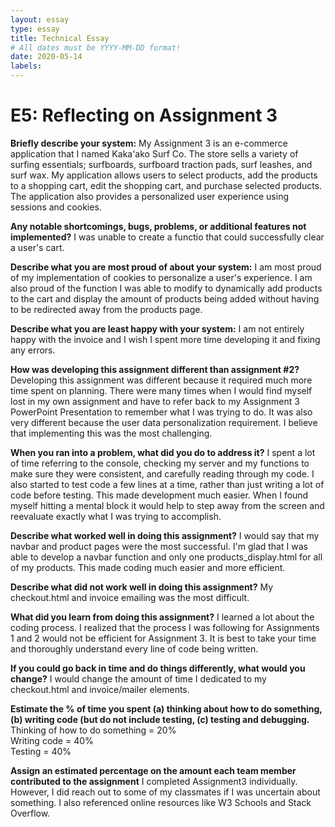 ```yaml
---
layout: essay
type: essay
title: Technical Essay
# All dates must be YYYY-MM-DD format!
date: 2020-05-14
labels:
---
```

# E5: Reflecting on Assignment 3
**Briefly describe your system:**
My Assignment 3 is an e-commerce application that I named Kaka'ako Surf Co. The store sells a variety of surfing essentials; surfboards, surfboard traction pads, surf leashes, and surf wax. My application allows users to select products, add the products to a shopping cart, edit the shopping cart, and purchase selected products. The application also provides a personalized user experience using sessions and cookies. 

**Any notable shortcomings, bugs, problems, or additional features not implemented?**
I was unable to create a functio that could successfully clear a user's cart.

**Describe what you are most proud of about your system:**
I am most proud of my implementation of cookies to personalize a user's experience. I am also proud of the function I was able to modify to dynamically add products to the cart and display the amount of products being added without having to be redirected away from the products page.

**Describe what you are least happy with your system:**
I am not entirely happy with the invoice and I wish I spent more time developing it and fixing any errors.

**How was developing this assignment different than assignment #2?**
Developing this assignment was different because it required much more time spent on planning. There were many times when I would find myself lost in my own assignment and have to refer back to my Assignment 3 PowerPoint Presentation to remember what I was trying to do. It was also very different because the user data personalization requirement. I believe that implementing this was the most challenging. 

**When you ran into a problem, what did you do to address it?**
I spent a lot of time referring to the console, checking my server and my functions to make sure they were consistent, and carefully reading through my code. I also started to test code a few lines at a time, rather than just writing a lot of code before testing. This made development much easier. When I found myself hitting a mental block it would help to step away from the screen and reevaluate exactly what I was trying to accomplish. 

**Describe what worked well in doing this assignment?**
I would say that my navbar and product pages were the most successful. I'm glad that I was able to develop a navbar function and only one products_display.html for all of my products. This made coding much easier and more efficient.

**Describe what did not work well in doing this assignment?**
My checkout.html and invoice emailing was the most difficult.

**What did you learn from doing this assignment?**
I learned a lot about the coding process. I realized that the process I was following for Assignments 1 and 2 would not be efficient for Assignment 3. It is best to take your time and thoroughly understand every line of code being written.

**If you could go back in time and do things differently, what would you change?**
I would change the amount of time I dedicated to my checkout.html and invoice/mailer elements.

**Estimate the % of time you spent (a) thinking about how to do something, (b) writing code (but do not include testing, (c) testing and debugging.**
Thinking of how to do something = 20% <br>
Writing code = 40% <br>
Testing = 40%

**Assign an estimated percentage on the amount each team member contributed to the assignment**
I completed Assignment3 individually. However, I did reach out to some of my classmates if I was uncertain about something. I also referenced online resources like W3 Schools and Stack Overflow.
